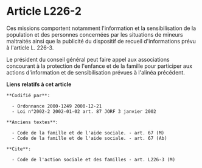 # Article L226-2

Ces missions comportent notamment l'information et la sensibilisation de la population et des personnes concernées par les
situations de mineurs maltraités ainsi que la publicité du dispositif de recueil d'informations prévu à l'article L. 226-3.

Le président du conseil général peut faire appel aux associations concourant à la protection de l'enfance et de la famille
pour participer aux actions d'information et de sensibilisation prévues à l'alinéa précédent.

**Liens relatifs à cet article**

	**Codifié par**:

	  - Ordonnance 2000-1249 2000-12-21
	  - Loi n°2002-2 2002-01-02 art. 87 JORF 3 janvier 2002

	**Anciens textes**:

	  - Code de la famille et de l'aide sociale. - art. 67 (M)
	  - Code de la famille et de l'aide sociale. - art. 67 (Ab)

	**Cite**:

	  - Code de l'action sociale et des familles - art. L226-3 (M)
